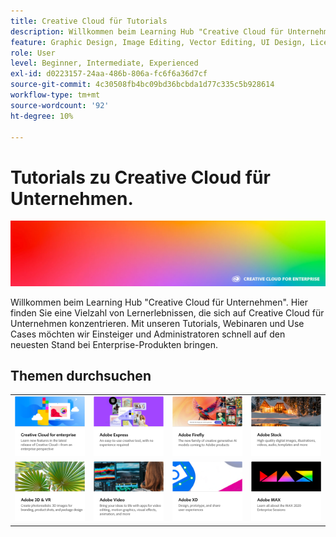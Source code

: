 ```yaml
---
title: Creative Cloud für Tutorials
description: Willkommen beim Learning Hub "Creative Cloud für Unternehmen"
feature: Graphic Design, Image Editing, Vector Editing, UI Design, Licensable Assets, Gen AI, Video Editing, 3D
role: User
level: Beginner, Intermediate, Experienced
exl-id: d0223157-24aa-486b-806a-fc6f6a36d7cf
source-git-commit: 4c30508fb4bc09bd36bcbda1d77c335c5b928614
workflow-type: tm+mt
source-wordcount: '92'
ht-degree: 10%

---
```


# Tutorials zu Creative Cloud für Unternehmen.

![Creative Cloud Hero Image](assets/hero_cce.jpg)

Willkommen beim Learning Hub &quot;Creative Cloud für Unternehmen&quot;. Hier finden Sie eine Vielzahl von Lernerlebnissen, die sich auf Creative Cloud für Unternehmen konzentrieren. Mit unseren Tutorials, Webinaren und Use Cases möchten wir Einsteiger und Administratoren schnell auf den neuesten Stand bei Enterprise-Produkten bringen.

## Themen durchsuchen

<table style="table-layout:fixed">
<tr>
  <td>
    <a href="cce/overview-cce.md">
      <img alt="Creative Cloud für Unternehmen" src="assets/CCecard.png" />
    </a>
  </td>
  <td>
    <a href="express/overview-express.md">
      <img alt="Adobe Express" src="assets/Expresscard.png" />
    </a>
  </td>
  <td>
    <a href="firefly/overview-firefly.md">
      <img alt="Adobe Firefly" src="assets/Fireflycard.png" />
    </a>
  </td>
  <td>
    <a href="stock/overview-stock.md">
      <img alt="Adobe Stock" src="assets/Stockcard.png" />
    </a>
  </td>
</tr>
  <td>
   <a href="3di/overview-3di.md">
      <img alt="Adobe 3D/VR." src="assets/3Dcard.png" />
    </a>
  </td>
  <td>
  <a href="dva/overview-dva.md">
      <img alt="Adobe Video" src="assets/Videocard.png" />
    </a>
  </td>
  <td>
    <a href="xd/overview-xd.md">
      <img alt="Adobe XD" src="assets/XDcard.png" />
    </a>
  </td>
  <td>
    <a href="max/overview-max.md">
      <img alt="Adobe MAX" src="assets/Maxcard.png" />
    </a>
  </td>
</tr>
</table>
